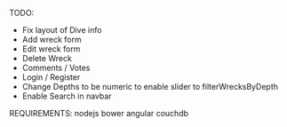 TODO:
* Fix layout of Dive info
* Add wreck form
* Edit wreck form
* Delete Wreck
* Comments / Votes
* Login / Register
* Change Depths to be numeric to enable slider to filterWrecksByDepth
* Enable Search in navbar



REQUIREMENTS:
nodejs
bower
angular
couchdb
